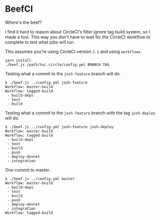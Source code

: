 # BeefCI

Where's the beef?

I find it hard to reason about CircleCI's filter ignore tag build system, so I made a tool. This way you don't have to wait for the CircleCI workflow to complete to test what jobs will run.

This assumes you're using CircleCI version `2.1` and using `workflows`.

```
yarn install
./beef.js /path/to/.circle/config.yml BRANCH TAG
```

Testing what a commit to the `josh-feature` branch will do.

```
$ ./beef.js ../config.yml josh-feature
Workflow: master-build
Workflow: tagged-build
 - build-deps
 - test
 - build
```

Testing what a commit to the `josh-feature` branch with the tag `josh-deploy` will do.

```
$ ./beef.js ../config.yml josh-feature josh-deploy
Workflow: master-build
Workflow: tagged-build
 - build-deps
 - test
 - build
 - push
 - deploy-devnet
 - integration
```

One commit to master.

```
$ ./beef.js ../config.yml master
Workflow: master-build
 - build-deps
 - test
 - build
 - push
 - deploy-devnet
 - integration
Workflow: tagged-build
```
